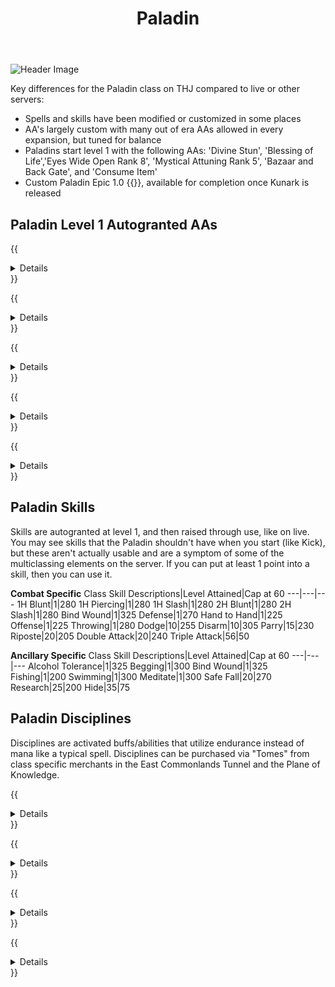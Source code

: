 ﻿---
title: Paladin
description: Overview of the Paladin Class
---

![Header Image](/images/classes.webp)

Key differences for the Paladin class on THJ compared to live or other servers:

- Spells and skills have been modified or customized in some places
- AA's largely custom with many out of era AAs allowed in every expansion, but tuned for balance
- Paladins start level 1 with the following AAs: 'Divine Stun', 'Blessing of Life','Eyes Wide Open Rank 8', 'Mystical Attuning Rank 5', 'Bazaar and Back Gate', and 'Consume Item'
- Custom Paladin Epic 1.0 {{<item id="???" name="Fiery Defender" link="/equipment-guide/epics/pal-epic/">}}, available for completion once Kunark is released

## Paladin Level 1 Autogranted AAs

{{<details title="Divine Stun (Active)">}}
Every 30 seconds, training in this ability gives you a new, fast-casting spell that has a chance to stun/interrupt NPCs up to level 68. {{</details>}}

{{<details title="Blessing of Life(Passive)">}}
Grants a Paladin an innate chance to heal himself with each swing.
{{</details>}}

{{<details title="Bazaar and Back Gate (Active)">}}
Every 10 minutes, allows you to teleport to the Bazaar when out of combat.
{{</details>}}

{{<details title="Eyes Wide Open Rank 8 (Passive)">}}
This passive ability increases the capacity of your extended target window by one slot per rank.
{{</details>}}

{{<details title="Mystical Attuning Rank 5 (Passive)">}}
This ability increases the number of mystical effects that can affect you at once by 1 per rank.
{{</details>}}

## Paladin Skills

Skills are autogranted at level 1, and then raised through use, like on live. You may see skills that the Paladin shouldn't have when you start (like Kick), but these aren't actually usable and are a symptom of some of the multiclassing elements on the server. If you can put at least 1 point into a skill, then you can use it.

**Combat Specific**
Class Skill Descriptions|Level Attained|Cap at 60
---|---|---
1H Blunt|1|280
1H Piercing|1|280
1H Slash|1|280
2H Blunt|1|280
2H Slash|1|280
Bind Wound|1|325
Defense|1|270
Hand to Hand|1|225
Offense|1|225
Throwing|1|280
Dodge|10|255
Disarm|10|305
Parry|15|230
Riposte|20|205
Double Attack|20|240
Triple Attack|56|50

**Ancillary Specific**
Class Skill Descriptions|Level Attained|Cap at 60
---|---|---
Alcohol Tolerance|1|325
Begging|1|300
Bind Wound|1|325
Fishing|1|200
Swimming|1|300
Meditate|1|300
Safe Fall|20|270
Research|25|200
Hide|35|75

## Paladin Disciplines
Disciplines are activated buffs/abilities that utilize endurance instead of mana like a typical spell.  Disciplines can be purchased via "Tomes" from class specific merchants in the East Commonlands Tunnel and the Plane of Knowledge.

{{<details title="Fearless (lvl 40)">}}
Fear Immunity
{{</details>}}

{{<details title="Holyforge(lvl 55)">}}
Bathes your weapon in a holy light, providing a chance to do severe damage to undead targets.
{{</details>}}

{{<details title="Deflection (lvl 59)">}}
Increases your combat reflexes, allowing you to block most attacks with your shield.
{{</details>}}

{{<details title="Sanctification(lvl 60)">}}
Surrounds your body in an aura of sanctification, turning aside most detrimental spells.
{{</details>}}